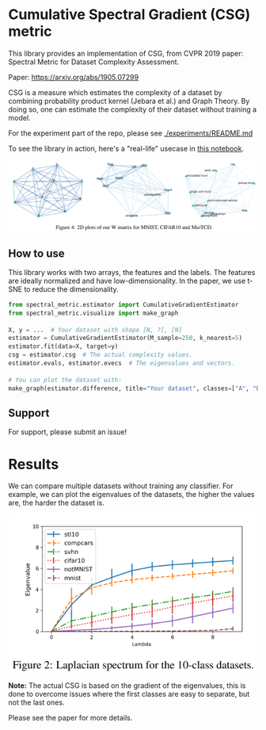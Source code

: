 # Cumulative Spectral Gradient (CSG) metric

This library provides an implementation of CSG, from CVPR 2019 paper: Spectral Metric for Dataset Complexity Assessment.

Paper: https://arxiv.org/abs/1905.07299

CSG is a measure which estimates the complexity of a dataset by combining probability product kernel (Jebara et al.) and
Graph Theory. By doing so, one can estimate the complexity of their dataset without training a model.

For the experiment part of the repo, please see [./experiments/README.md](./experiments/README.md)

To see the library in action, here's a "real-life" usecase in [this notebook](./notebooks/clinc_oos.ipynb).

![](./images/example.png)

## How to use

This library works with two arrays, the features and the labels. The features are ideally normalized and have
low-dimensionality. In the paper, we use t-SNE to reduce the dimensionality.

```python
from spectral_metric.estimator import CumulativeGradientEstimator
from spectral_metric.visualize import make_graph

X, y = ...  # Your dataset with shape [N, ?], [N]
estimator = CumulativeGradientEstimator(M_sample=250, k_nearest=5)
estimator.fit(data=X, target=y)
csg = estimator.csg  # The actual complexity values.
estimator.evals, estimator.evecs  # The eigenvalues and vectors.

# You can plot the dataset with:
make_graph(estimator.difference, title="Your dataset", classes=["A", "B", "C"])
```

## Support

For support, please submit an issue!

# Results

We can compare multiple datasets without training any classifier.
For example, we can plot the eigenvalues of the datasets, the
higher the values are, the harder the dataset is.

![](./images/evals.png)

**Note:** The actual CSG is based on the gradient of the eigenvalues,
this is done to overcome issues where the first classes are easy to separate, but not the last ones.

Please see the paper for more details.
